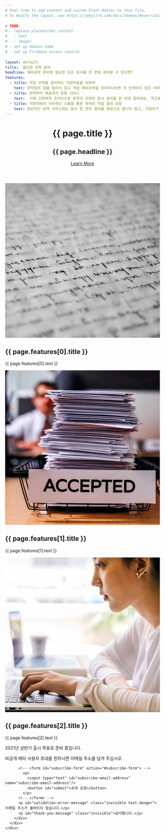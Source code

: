 ```yaml
---
# Feel free to add content and custom Front Matter to this file.
# To modify the layout, see https://jekyllrb.com/docs/themes/#overriding-theme-defaults

# TODO: 
# - replace placeholder content
#   - text
#   - images
# - set up domain name
# - set up firebase access control

layout: default
title:  올인원 유학 준비
headline: 해외유학 준비에 필요한 모든 문서를 한 번에 준비할 수 있다면?
features:
  - title: 직접 유학을 준비하는 지원자들을 위하여
    text: 유학원의 힘을 빌리지 않고 직접 해외유학을 준비하다보면 각 단계마다 많은 어려움에 직면하게 됩니다. 그 중에서도 가장 지원자들을 힘들게 하는 일은 다양한 종류의 문서를 작성하는 일입니다.
  - title: 번역부터 제출까지 토탈 서비스
    text:  이제 간편하게 온라인으로 유학과 관련된 문서 준비를 한 번에 끝내세요. 학교별 에세이, 추천서와 이외 모든 입학에 필요한 문서 번역에서부터, 대외활동 내역 등 공증이 필요한 번역과 결과물 검수, 그리고 만들어진 문서의 제출까지 해외유학에 필요한 모든 문서에 대한 Total Support Service를 경험해보세요.
  - title: 지원자와의 지속적인 소통을 통한 최적의 작업 결과 보장
    text: 일반적인 번역 서비스와는 달리 한 번의 결과물 제공으로 끝나지 않고, 지원자가 만족할 때까지 교정과 검수를 진행하여 최고의 결과물만을 제공합니다.
---
```


<header class="masthead text-center text-white">
  <div class="masthead-content">
    <div class="container">
      <h1 class="masthead-heading mb-0">{{ page.title }}</h1>
      <h2 class="masthead-subheading mb-0">{{ page.headline }}</h2>
      <a href="#" class="btn  invisible  btn-primary btn-xl rounded-pill mt-5">Learn More</a>
    </div>
  </div>
  <div class="bg-circle-1 bg-circle"></div>
  <div class="bg-circle-2 bg-circle"></div>
  <div class="bg-circle-3 bg-circle"></div>
  <div class="bg-circle-4 bg-circle"></div>
</header>

<section>
  <div class="container">
    <div class="row align-items-center">
      <div class="col-lg-6 order-lg-2">
        <div class="p-5">
          <img class="img-fluid rounded-circle" src="img/01.jpg" alt="">
        </div>
      </div>
      <div class="col-lg-6 order-lg-1">
        <div class="p-5">
          <h2 class="display-4">{{ page.features[0].title }}</h2>
          <p>{{ page.features[0].text }}</p>
        </div>
      </div>
    </div>
  </div>
</section>

<section>
  <div class="container">
    <div class="row align-items-center">
      <div class="col-lg-6">
        <div class="p-5">
          <img class="img-fluid rounded-circle" src="img/02.jpg" alt="">
        </div>
      </div>
      <div class="col-lg-6">
        <div class="p-5">
          <h2 class="display-4">{{ page.features[1].title }}</h2>
          <p>{{ page.features[1].text }}</p>
        </div>
      </div>
    </div>
  </div>
</section>

<section>
  <div class="container">
    <div class="row align-items-center">
      <div class="col-lg-6 order-lg-2">
        <div class="p-5">
          <img class="img-fluid rounded-circle" src="img/03.jpg" alt="">
        </div>
      </div>
      <div class="col-lg-6 order-lg-1">
        <div class="p-5">
          <h2 class="display-4">{{ page.features[2].title }}</h2>
          <p>{{ page.features[2].text }}</p>
        </div>
      </div>
    </div>
  </div>
</section>

<section>
  <div class="container">
    <div class="row align-items-center">
      <div class="col align-self-center">
        <div class="p-5 text-center">
          <p>2021년 상반기 출시 목표로 준비 중입니다.</p>
          <p>비공개 베타 사용자 초대를 원하시면 이메일 주소를 남겨 주십시오.</p>

          <!-- <form id="subscribe-form" action="#subscribe-form"> -->
            <p>
              <input type="text" id="subscribe-email-address"      name="subscribe-email-address"/>
              <button id="submit">초대 요청</button>
            </p>
          <!-- </form> -->
          <p id="validation-error-message" class="invisible text-danger">이메일 주소가 올바르지 않습니다.</p>
          <p id="thank-you-message" class="invisible">감사합니다.</p>
        </div>
      </div>
    </div>
  </div>
</section>

<!-- Firebase App (the core Firebase SDK) is always required and must be listed first -->
<script src="https://www.gstatic.com/firebasejs/8.2.4/firebase-app.js"></script>

<!-- If you enabled Analytics in your project, add the Firebase SDK for Analytics -->
<script src="https://www.gstatic.com/firebasejs/8.2.4/firebase-analytics.js"></script>

<!-- Add Firebase products that you want to use -->
<!-- <script src="https://www.gstatic.com/firebasejs/8.2.4/firebase-auth.js"></script> -->
<script src="https://www.gstatic.com/firebasejs/8.2.4/firebase-firestore.js"></script>

<script>
  // Your web app's Firebase configuration
  // For Firebase JS SDK v7.20.0 and later, measurementId is optional
  var firebaseConfig = {
    apiKey: "AIzaSyAFAC-srJh4nNjSL_eiL26aw8iIDK8LL-I",
    authDomain: "studyabroad-landing.firebaseapp.com",
    databaseURL: "https://studyabroad-landing-default-rtdb.firebaseio.com",
    projectId: "studyabroad-landing",
    storageBucket: "studyabroad-landing.appspot.com",
    messagingSenderId: "325414329709",
    appId: "1:325414329709:web:dc1811f54664e7b60e0e64",
    measurementId: "G-HHSN5WQRYB"
  };
  // Initialize Firebase
  firebase.initializeApp(firebaseConfig);
  firebase.analytics();
</script>

<script type="text/javascript">
  var push_to_firebase = function(data){
    var db = firebase.firestore();

    db.collection("signups").add({
        email: data["email"],
        timestamp: Date.now(),
        source: "landing1",
    })
    .then(function(docRef) {
        console.log("Message sent, ID: ", docRef.id);
        // location.reload();
    })
    .catch(function(error) {
        console.error("Message could not be sent: ", error);
    });
  }

  var validEmail = function(string) {
    const re = /^(([^<>()[\]\\.,;:\s@\"]+(\.[^<>()[\]\\.,;:\s@\"]+)*)|(\".+\"))@((\[[0-9]{1,3}\.[0-9]{1,3}\.[0-9]{1,3}\.[0-9]{1,3}\])|(([a-zA-Z\-0-9]+\.)+[a-zA-Z]{2,}))$/;
    return re.test(string);
  };

  var contact_submit = function(){
    var validationError = document.getElementById("validation-error-message");
    validationError.classList.add("invisible");

    var email = document.getElementById("subscribe-email-address");

    if (validEmail(email.value)) {
      var data = {
        "email": email.value
      };

      // prevent further input.
      var button = document.getElementById("submit");
      button.setAttribute("disabled", "");

      push_to_firebase(data);
    
      // on success, show thank-you message.
      // TODO survey.
      var thankYou = document.getElementById("thank-you-message");
      thankYou.classList.remove("invisible");
      
    } else {
      validationError.classList.remove("invisible");
    }
  }

  document.getElementById("submit").addEventListener("click", contact_submit);

  document.getElementById("subscribe-email-address").addEventListener("keyup", function(event) {
    if (event.keyCode === 13) { 
        document.getElementById("submit").click(); 
    }
  });
</script>

